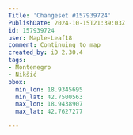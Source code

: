 ```yaml
---
Title: 'Changeset #157939724'
PublishDate: 2024-10-15T21:39:03Z
id: 157939724
user: Maple-Leaf18
comment: Continuing to map
created_by: iD 2.30.4
tags:
- Montenegro
- Nikšić
bbox:
  min_lon: 18.9345695
  min_lat: 42.7500563
  max_lon: 18.9438907
  max_lat: 42.7627277

---
```

